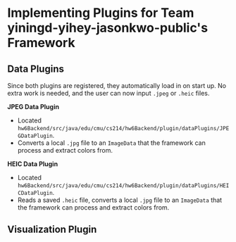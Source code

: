 # Implementing Plugins for Team yiningd-yihey-jasonkwo-public's Framework

## Data Plugins
Since both plugins are registered, they automatically load in on start up. No extra work is needed, and the user can now input `.jpeg` or `.heic` files.

**JPEG Data Plugin**
- Located `hw6Backend/src/java/edu/cmu/cs214/hw6Backend/plugin/dataPlugins/JPEGDataPlugin`.
- Converts a local `.jpg` file to an `ImageData` that the framework can process and extract colors from. 

**HEIC Data Plugin**
- Located `hw6Backend/src/java/edu/cmu/cs214/hw6Backend/plugin/dataPlugins/HEICDataPlugin`.
- Reads a saved `.heic` file, converts a local `.jpg` file to an `ImageData` that the framework can process and extract colors from. 

## Visualization Plugin
